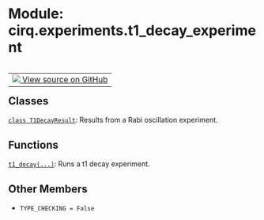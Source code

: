 <div itemscope itemtype="http://developers.google.com/ReferenceObject">
<meta itemprop="name" content="cirq.experiments.t1_decay_experiment" />
<meta itemprop="path" content="Stable" />
<meta itemprop="property" content="TYPE_CHECKING"/>
</div>

# Module: cirq.experiments.t1_decay_experiment

<!-- Insert buttons and diff -->

<table class="tfo-notebook-buttons tfo-api" align="left">

<td>
  <a target="_blank" href="https://github.com/quantumlib/cirq/tree/master/cirq/experiments/t1_decay_experiment.py">
    <img src="https://www.tensorflow.org/images/GitHub-Mark-32px.png" />
    View source on GitHub
  </a>
</td>
</table>







## Classes

[`class T1DecayResult`](../../cirq/experiments/T1DecayResult.md): Results from a Rabi oscillation experiment.

## Functions

[`t1_decay(...)`](../../cirq/experiments/t1_decay.md): Runs a t1 decay experiment.

## Other Members

* `TYPE_CHECKING = False` <a id="TYPE_CHECKING"></a>
